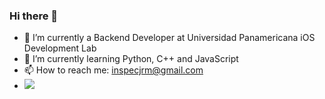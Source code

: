 ### Hi there 👋

- 🔭 I’m currently a Backend Developer at Universidad Panamericana iOS Development Lab
- 🌱 I’m currently learning Python, C++ and JavaScript
- 📫 How to reach me: inspecjrm@gmail.com
- <a href="https://twitter.com/inspec_jrm"><img src="https://img.icons8.com/color/48/000000/twitter-circled--v2.png"/></a>
<!--
**JavierRangel2004/JavierRangel2004** is a ✨ _special_ ✨ repository because its `README.md` (this file) appears on your GitHub profile.
